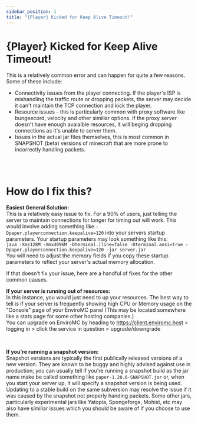 ```yaml
---
sidebar_position: 1
title: "{Player} Kicked for Keep Alive Timeout!"
---
```


# \{Player\} Kicked for Keep Alive Timeout!

This is a relatively common error and can happen for quite a few reasons. Some of these include:
- Connectivity issues from the player connecting. If the player's ISP is mishandling the traffic route or dropping packets, the server may decide it can't maintain the TCP connection and kick the player.
- Resource issues - this is particularly common with proxy software like bungeecord, velocity and other similiar options. If the proxy server doesn't have enough avaialble resources, it will beging dropping connections as it's unable to server them.  
- Issues in the actual jar files themselves, this is most common in SNAPSHOT (beta) versions of minecraft that are more prone to incorrectly handling packets.


<br />
<br />

# How do I fix this?
**Easiest General Solution:**
<br /> This is a relatively easy issue to fix. For a 90% of users, just telling the server to maintain connections for longer for timing out will work. This would involve adding something like `-Dpaper.playerconnection.keepalive=120` into your servers startup parameters. Your startup parameters may look something like this: <br />
`java -Xms128M -Xmx4096M -Dterminal.jline=false -Dterminal.ansi=true -Dpaper.playerconnection.keepalive=120 -jar server.jar`
<br /> You will need to adjust the memory fields if you copy these startup parameters to reflect your server's actual memory allocation.


If that doesn't fix your issue, here are a handful of fixes for the other common causes.

**If your server is running out of resources:**
<br /> In this instance, you would just need to up your resources. The best way to tell is if your server is frequently showing high CPU or Memory usage on the "Console" page of your EnviroMC panel (This may be located somewhere like a stats page for some other hosting companies.)
<br /> You can upgrade on EnviroMC by heading to https://client.enviromc.host > logging in > click the service in question > upgrade/downgrade

<br />

**If you're running a snapshot version:**
<br /> Snapshot versions are typically the first publically released versions of a new version. They are known to be buggy and highly advised against use in production; you can usually tell if you're running a snapshot build as the jar name make be called something like `paper-1.20.6-SNAPSHOT.jar` or, when you start your server up, it will specify a snapshot version is being used.
<br /> Updating to a stable build on the same subversion may resolve the issue if it was caused by the snapshot not properly handing packets. Some other jars, particularly experimental jars like Yatopia, Spongeforge, Mohist, etc may also have similiar issues which you should be aware of if you choose to use them.


